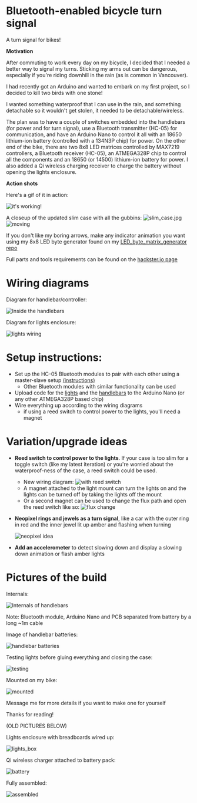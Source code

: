 # Bluetooth-enabled bicycle turn signal
A turn signal for bikes!

**Motivation**

After commuting to work every day on my bicycle, I decided that I needed a better way to signal my turns. Sticking my arms out can be dangerous, especially if you're riding downhill in the rain (as is common in Vancouver).

I had recently got an Arduino and wanted to embark on my first project, so I decided to kill two birds with one stone!

I wanted something waterproof that I can use in the rain, and something detachable so it wouldn't get stolen, it needed to be detachable/wireless.

The plan was to have a couple of switches embedded into the handlebars (for power and for turn signal), use a Bluetooth transmitter (HC-05) for communication, and have an Arduino Nano to control it all with an 18650 lithium-ion battery (controlled with a 134N3P chip) for power. On the other end of the bike, there are two 8x8 LED matrices controlled by MAX7219 controllers, a Bluetooth receiver (HC-05), an ATMEGA328P chip to control all the components and an 18650 (or 14500) lithium-ion battery for power. I also added a Qi wireless charging receiver to charge the battery without opening the lights enclosure.

**Action shots**

Here's a gif of it in action:

![it's working!](pictures/mounted_test.gif)

A closeup of the updated slim case with all the gubbins:
![slim_case.jpg](pictures/slim_case.jpg)
![moving](pictures/working.gif)


If you don't like my boring arrows, make any indicator animation you want using my 8x8 LED byte generator found on my [LED_byte_matrix_generator repo](https://github.com/simonwongwong/LED_byte_matrix_generator)

Full parts and tools requirements can be found on the [hackster.io page](hackster.io/simonwongwong/bluetooth-enabled-bicycle-turn-signal-2f4f5d)

# Wiring diagrams

Diagram for handlebar/controller:

![Inside the handlebars](pictures/handlebars_wiring.jpg)

Diagram for lights enclosure:

![lights wiring](pictures/lights_wiring.jpg)

# Setup instructions:

* Set up the HC-05 Bluetooth modules to pair with each other using a master-slave setup [(instructions)](https://howtomechatronics.com/tutorials/arduino/how-to-configure-pair-two-hc-05-bluetooth-module-master-slave-commands/)
  - Other Bluetooth modules with similar functionality can be used
* Upload code for the [lights](code_for_lights.ino) and the [handlebars](code_for_handlebars_controller.ino) to the Arduino Nano (or any other ATMEGA328P based chip) 
* Wire everything up according to the wiring diagrams
  - if using a reed switch to control power to the lights, you'll need a magnet

# Variation/upgrade ideas

* **Reed switch to control power to the lights**. If your case is too slim for a toggle switch (like my latest iteration) or you're worried about the waterproof-ness of the case, a reed switch could be used.
  - New wiring diagram:
   ![with reed switch](pictures/lights_wiring_reed.jpg)
  - A magnet attached to the light mount can turn the lights on and the lights can be turned off by taking the lights off the mount
  - Or a second magnet can be used to change the flux path and open the reed switch like so:
   ![flux change](pictures/flux_change.gif)
* **Neopixel rings and jewels as a turn signal**, like a car with the outer ring in red and the inner jewel lit up amber and flashing when turning

   ![neopixel idea](pictures/neopixel.jpg)
* **Add an accelerometer** to detect slowing down and display a slowing down animation or flash amber lights

# Pictures of the build

Internals:

![Internals of handlebars](pictures/handlebars.jpg)

Note: Bluetooth module, Arduino Nano and PCB separated from battery by a long ~1m cable

Image of handlebar batteries:

![handlebar batteries](pictures/handlebar_battery.jpg)



Testing lights before gluing everything and closing the case:

![testing](pictures/testing.gif)

Mounted on my bike:

![mounted](pictures/mounted.gif)

Message me for more details if you want to make one for yourself

Thanks for reading!



(OLD PICTURES BELOW)

Lights enclosure with breadboards wired up:

![lights_box](pictures/lights_box.jpg)

Qi wireless charger attached to battery pack:

![battery](pictures/battery.jpg)

Fully assembled:

![assembled](pictures/assembled.jpg)

